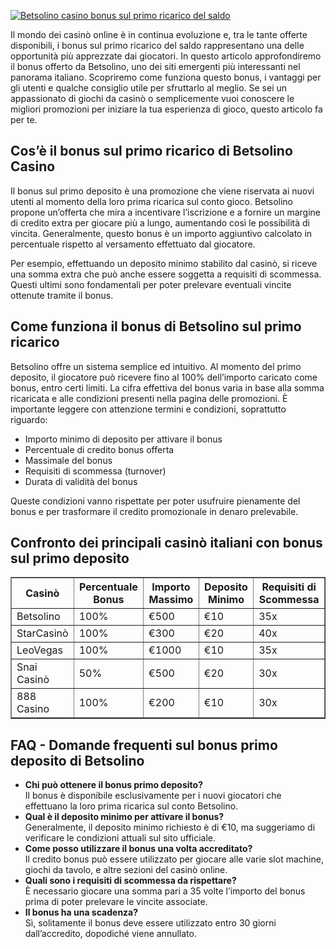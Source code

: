 [![Betsolino casino bonus sul primo ricarico del saldo](https://123-caf.pages.dev/gitsignup.png)](https://vrmoo.ru/Bt82HjjY)

<p>Il mondo dei casinò online è in continua evoluzione e, tra le tante offerte disponibili, i bonus sul primo ricarico del saldo rappresentano una delle opportunità più apprezzate dai giocatori. In questo articolo approfondiremo il bonus offerto da Betsolino, uno dei siti emergenti più interessanti nel panorama italiano. Scopriremo come funziona questo bonus, i vantaggi per gli utenti e qualche consiglio utile per sfruttarlo al meglio. Se sei un appassionato di giochi da casinò o semplicemente vuoi conoscere le migliori promozioni per iniziare la tua esperienza di gioco, questo articolo fa per te.</p>  <h2>Cos’è il bonus sul primo ricarico di Betsolino Casino</h2> <p>Il bonus sul primo deposito è una promozione che viene riservata ai nuovi utenti al momento della loro prima ricarica sul conto gioco. Betsolino propone un’offerta che mira a incentivare l’iscrizione e a fornire un margine di credito extra per giocare più a lungo, aumentando così le possibilità di vincita. Generalmente, questo bonus è un importo aggiuntivo calcolato in percentuale rispetto al versamento effettuato dal giocatore.</p> <p>Per esempio, effettuando un deposito minimo stabilito dal casinò, si riceve una somma extra che può anche essere soggetta a requisiti di scommessa. Questi ultimi sono fondamentali per poter prelevare eventuali vincite ottenute tramite il bonus.</p>  <h2>Come funziona il bonus di Betsolino sul primo ricarico</h2> <p>Betsolino offre un sistema semplice ed intuitivo. Al momento del primo deposito, il giocatore può ricevere fino al 100% dell’importo caricato come bonus, entro certi limiti. La cifra effettiva del bonus varia in base alla somma ricaricata e alle condizioni presenti nella pagina delle promozioni. È importante leggere con attenzione termini e condizioni, soprattutto riguardo:</p> <ul>   <li>Importo minimo di deposito per attivare il bonus</li>   <li>Percentuale di credito bonus offerta</li>   <li>Massimale del bonus</li>   <li>Requisiti di scommessa (turnover)</li>   <li>Durata di validità del bonus</li> </ul> <p>Queste condizioni vanno rispettate per poter usufruire pienamente del bonus e per trasformare il credito promozionale in denaro prelevabile.</p>  <h2>Confronto dei principali casinò italiani con bonus sul primo deposito</h2> <table border="1" cellpadding="5" cellspacing="0">   <thead>     <tr>       <th>Casinò</th>       <th>Percentuale Bonus</th>       <th>Importo Massimo</th>       <th>Deposito Minimo</th>       <th>Requisiti di Scommessa</th>     </tr>   </thead>   <tbody>     <tr>       <td>Betsolino</td>       <td>100%</td>       <td>€500</td>       <td>€10</td>       <td>35x</td>     </tr>     <tr>       <td>StarCasinò</td>       <td>100%</td>       <td>€300</td>       <td>€20</td>       <td>40x</td>     </tr>     <tr>       <td>LeoVegas</td>       <td>100%</td>       <td>€1000</td>       <td>€10</td>       <td>35x</td>     </tr>     <tr>       <td>Snai Casinò</td>       <td>50%</td>       <td>€500</td>       <td>€20</td>       <td>30x</td>     </tr>     <tr>       <td>888 Casino</td>       <td>100%</td>       <td>€200</td>       <td>€10</td>       <td>30x</td>     </tr>   </tbody> </table>  <h2>FAQ - Domande frequenti sul bonus primo deposito di Betsolino</h2> <ul>   <li><strong>Chi può ottenere il bonus primo deposito?</strong><br>Il bonus è disponibile esclusivamente per i nuovi giocatori che effettuano la loro prima ricarica sul conto Betsolino.</li>   <li><strong>Qual è il deposito minimo per attivare il bonus?</strong><br>Generalmente, il deposito minimo richiesto è di €10, ma suggeriamo di verificare le condizioni attuali sul sito ufficiale.</li>   <li><strong>Come posso utilizzare il bonus una volta accreditato?</strong><br>Il credito bonus può essere utilizzato per giocare alle varie slot machine, giochi da tavolo, e altre sezioni del casinò online.</li>   <li><strong>Quali sono i requisiti di scommessa da rispettare?</strong><br>È necessario giocare una somma pari a 35 volte l’importo del bonus prima di poter prelevare le vincite associate.</li>   <li><strong>Il bonus ha una scadenza?</strong><br>Sì, solitamente il bonus deve essere utilizzato entro 30 giorni dall’accredito, dopodiché viene annullato.</li> </ul>